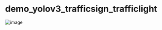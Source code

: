 # demo_yolov3_trafficsign_trafficlight
![image](https://github.com/yongjingli/myWorks/blob/master/%E9%81%93%E8%B7%AF%E5%85%83%E7%B4%A0%E8%AF%AD%E4%B9%89%E5%88%86%E5%89%B2/demo_sematic_segmetation.gif)
